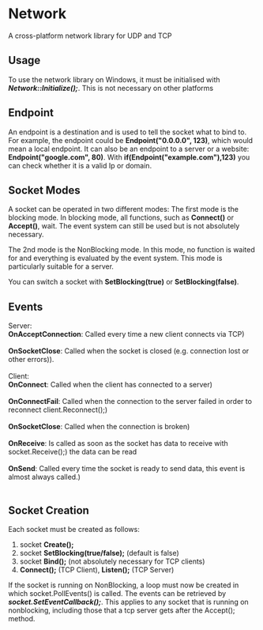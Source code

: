 # Network
A cross-platform network library for UDP and TCP 

## Usage

To use the network library on Windows, it must be initialised with ***Network::Initialize();***. This is not necessary on other platforms

## Endpoint

An endpoint is a destination and is used to tell the socket what to bind to. For example, the endpoint could be **Endpoint("0.0.0.0", 123)**, which would mean a local endpoint. It can also be an endpoint to a server or a website: **Endpoint("google.com", 80)**. With **if(Endpoint("example.com"),123)** you can check whether it is a valid Ip or domain.

## Socket Modes

A socket can be operated in two different modes: The first mode is the blocking mode. In blocking mode, all functions, such as **Connect()** or **Accept()**, wait. The event system can still be used but is not absolutely necessary.

The 2nd mode is the NonBlocking mode. In this mode, no function is waited for and everything is evaluated by the event system. This mode is particularly suitable for a server.

You can switch a socket with **SetBlocking(true)** or **SetBlocking(false)**.


## Events
Server:<br />
**OnAcceptConnection**: Called every time a new client connects via TCP)<br /><br />
**OnSocketClose**: Called when the socket is closed (e.g. connection lost or other errors)). <br /><br />
Client:<br />
**OnConnect**: Called when the client has connected to a server)<br /><br />
**OnConnectFail**: Called when the connection to the server failed in order to reconnect client.Reconnect();)<br /><br />
**OnSocketClose**: Called when the connection is broken)<br /><br />
**OnReceive**: Is called as soon as the socket has data to receive with socket.Receive();) the data can be read<br /><br />
**OnSend**: Called every time the socket is ready to send data, this event is almost always called.)<br /><br />

## Socket Creation
Each socket must be created as follows:
1. socket **Create();**
2. socket **SetBlocking(true/false);** (default is false)
3. socket **Bind();** (not absolutely necessary for TCP clients)
4. **Connect();** (TCP Client), **Listen();** (TCP Server)

If the socket is running on NonBlocking, a loop must now be created in which socket.PollEvents() is called. The events can be retrieved by ***socket.SetEventCallback();***.
This applies to any socket that is running on nonblocking, including those that a tcp server gets after the Accept(); method.


